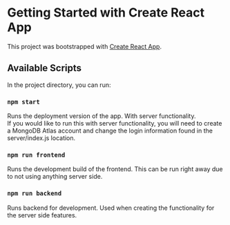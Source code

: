 # Getting Started with Create React App

This project was bootstrapped with [Create React App](https://github.com/facebook/create-react-app).

## Available Scripts

In the project directory, you can run:

### `npm start`

Runs the deployment version of the app. With server functionality.\
If you would like to run this with server functionality, you will need to create a MongoDB Atlas account and change the login information found in the server/index.js location.

### `npm run frontend`

Runs the development build of the frontend. This can be run right away due to not using anything server side.

### `npm run backend`

Runs backend for development. Used when creating the functionality for the server side features.
